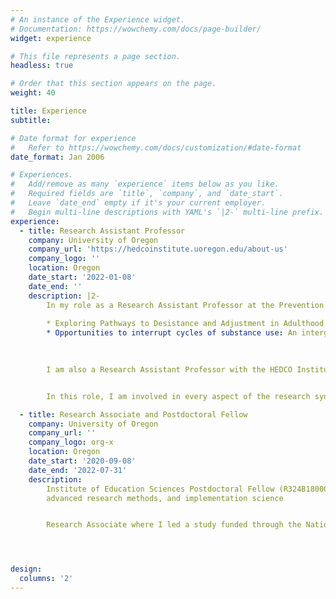 ```yaml
---
# An instance of the Experience widget.
# Documentation: https://wowchemy.com/docs/page-builder/
widget: experience

# This file represents a page section.
headless: true

# Order that this section appears on the page.
weight: 40

title: Experience
subtitle: 

# Date format for experience
#   Refer to https://wowchemy.com/docs/customization/#date-format
date_format: Jan 2006

# Experiences.
#   Add/remove as many `experience` items below as you like.
#   Required fields are `title`, `company`, and `date_start`.
#   Leave `date_end` empty if it's your current employer.
#   Begin multi-line descriptions with YAML's `|2-` multi-line prefix.
experience:
  - title: Research Assistant Professor
    company: University of Oregon
    company_url: 'https://hedcoinstitute.uoregon.edu/about-us'
    company_logo: ''
    location: Oregon
    date_start: '2022-01-08'
    date_end: ''
    description: |2-
        In my role as a Research Assistant Professor at the Prevention Science Intitute, I run two federally-funded research studies on which I serve as PI/MPI
        
        * Exploring Pathways to Desistance and Adjustment in Adulthood Among Juvenile Justice-Involved Females
        * Opportunities to interrupt cycles of substance use: An intergenerational study of mothers affected by prior justice-system involvement and their children.  
        
        

        I am also a Research Assistant Professor with the HEDCO Institute for Evidence-Based Educational Practice  


        In this role, I am involved in every aspect of the research synthesis work conducted at the HEDCO Institute, from working with the HEDCO team, stakeholders, and the Advisory Board to identify topics, to coding studies, analyzing data, and writing and sharing out results.

  - title: Research Associate and Postdoctoral Fellow
    company: University of Oregon
    company_url: ''
    company_logo: org-x
    location: Oregon
    date_start: '2020-09-08'
    date_end: '2022-07-31'
    description: 
        Institute of Education Sciences Postdoctoral Fellow (R324B180001) where I received advanced training in intervention science,
        advanced research methods, and implementation science  


        Research Associate where I led a study funded through the National Institute of Justice (2020-JX-FX-0003)  




design:
  columns: '2'
---
```

